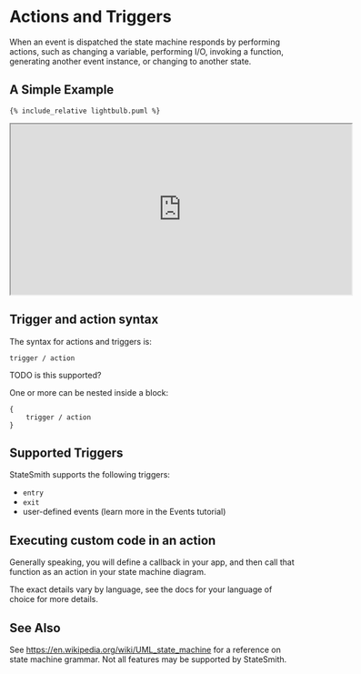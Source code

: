 # Actions and Triggers

When an event is dispatched the state machine responds by performing actions, such as changing a variable, performing I/O, invoking a function, generating another event instance, or changing to another state.


## A Simple Example

```
{% include_relative lightbulb.puml %}
```

<iframe height="300" width="600" src="https://emmby.github.io/statesmith-simplified/statemachine_reference/actions/lightbulb.sim.html"></iframe>


## Trigger and action syntax

The syntax for actions and triggers is:

`trigger / action`

TODO is this supported?

One or more can be nested inside a block:

```
{
    trigger / action
}
```

## Supported Triggers

StateSmith supports the following triggers:
* `entry`
* `exit`
* user-defined events (learn more in the Events tutorial)


## Executing custom code in an action

Generally speaking, you will define a callback in your app, and then call that function
as an action in your state machine diagram.

The exact details vary by language, see the docs for your language of choice for more details.


## See Also 

See https://en.wikipedia.org/wiki/UML_state_machine for a reference on state machine grammar. Not all features may be supported by StateSmith.


